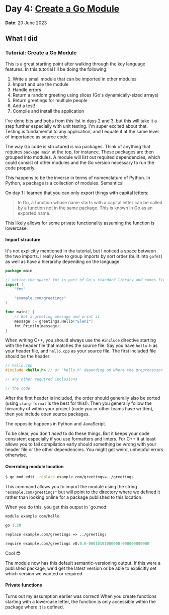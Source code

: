 # Day 4: [Create a Go Module]

**Date**: 20 June 2023

## What I did

### Tutorial: [Create a Go Module]

This is a great starting point after walking through the key language features.
In this tutorial I'll be doing the following:

1. Write a small module that can be imported in other modules
2. Import and use the module
3. Handle errors
4. Return a random greeting using slices (Go's dynamically-sized arrays)
5. Return greetings for multiple people
6. Add a test!
7. Compile and install the application

I've done bits and bobs from this list in days 2 and 3, but this will take it a
step further especially with unit testing. I'm super excited about that.
Testing is fundamental to any application, and I equate it at the same level of
importance as source code.

The way Go code is structured is via packages. Think of anything that requires
`package main` at the top, for instance. These packages are then grouped into
modules. A module will list out required dependencies, which could consist of
other modules and the Go version necessary to run the code properly.

This happens to be the inverse in terms of nomenclature of Python. In Python, a
package is a collection of modules. Semantics!

On day 1 I learned that you can only export things with capital letters:

> In Go, a function whose name starts with a capital letter can be called by a
> function not in the same package. This is known in Go as an exported name.

This likely allows for some private functionality assuming the function is
lowercase.

#### Import structure

It's not explicitly mentioned in the tutorial, but I noticed a space between
the two imports. I really love to group imports by sort order (built into
`gofmt`) as well as have a hierarchy depending on the language.

```go
package main

// notice the space! fmt is part of Go's standard library and comes first
import (
	"fmt"

	"example.com/greetings"
)

func main() {
	// Get a greeting message and print it
	message := greetings.Hello("Eleni")
	fmt.Println(message)
}
```

When writing C++, you should always use the `#include` directive starting with
the header file that matches the source file. Say you have `hello.h` as your
header file, and `hello.cpp` as your source file. The first included file
should be the header:

```cpp
// hello.cpp
#include <hello.h> // or "hello.h" depending on where the preprocessor searches

// any other required inclusions

// the code
```

After the first header is included, the order should generally also be sorted
(using `clang-format` is the best for this!). Then you generally follow the
hierarchy of within your project (code you or other teams have written), then
you include open source packages.

The opposite happens in Python and JavaScript.

To be clear, you don't _need_ to do these things. But it keeps your code
consistent especially if you use formatters and linters. For C++ it at least
allows you to fail compilation early should something be wrong with your header
file or the other dependencies. You might get weird, unhelpful errors
otherwise.

#### Overriding module location

```bash
$ go mod edit -replace example.com/greetings=../greetings
```

This command allows you to import the module using the string
`"example.com/greetings"` but will point to the directory where we defined it
rather than looking online for a package published to this location.

When you do this, you get this output in `go.mod:

```go.mod
module example.com/hello

go 1.20

replace example.com/greetings => ../greetings

require example.com/greetings v0.0.0-00010101000000-000000000000
```

Cool 😎

The module now has this default semantic-versioning output. If this were a
published package, we'd get the latest version or be able to explicitly set
which version we wanted or required.

#### Private functions

Turns out my assumption earlier was correct! When you create functions starting
with a lowercase letter, the function is only accessible within the package where
it is defined.

[create a go module]: https://go.dev/doc/tutorial/create-module
